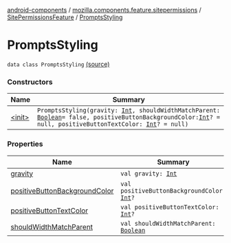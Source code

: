 [android-components](../../../index.md) / [mozilla.components.feature.sitepermissions](../../index.md) / [SitePermissionsFeature](../index.md) / [PromptsStyling](./index.md)

# PromptsStyling

`data class PromptsStyling` [(source)](https://github.com/mozilla-mobile/android-components/blob/master/components/feature/sitepermissions/src/main/java/mozilla/components/feature/sitepermissions/SitePermissionsFeature.kt#L485)

### Constructors

| Name | Summary |
|---|---|
| [&lt;init&gt;](-init-.md) | `PromptsStyling(gravity: `[`Int`](https://kotlinlang.org/api/latest/jvm/stdlib/kotlin/-int/index.html)`, shouldWidthMatchParent: `[`Boolean`](https://kotlinlang.org/api/latest/jvm/stdlib/kotlin/-boolean/index.html)` = false, positiveButtonBackgroundColor: `[`Int`](https://kotlinlang.org/api/latest/jvm/stdlib/kotlin/-int/index.html)`? = null, positiveButtonTextColor: `[`Int`](https://kotlinlang.org/api/latest/jvm/stdlib/kotlin/-int/index.html)`? = null)` |

### Properties

| Name | Summary |
|---|---|
| [gravity](gravity.md) | `val gravity: `[`Int`](https://kotlinlang.org/api/latest/jvm/stdlib/kotlin/-int/index.html) |
| [positiveButtonBackgroundColor](positive-button-background-color.md) | `val positiveButtonBackgroundColor: `[`Int`](https://kotlinlang.org/api/latest/jvm/stdlib/kotlin/-int/index.html)`?` |
| [positiveButtonTextColor](positive-button-text-color.md) | `val positiveButtonTextColor: `[`Int`](https://kotlinlang.org/api/latest/jvm/stdlib/kotlin/-int/index.html)`?` |
| [shouldWidthMatchParent](should-width-match-parent.md) | `val shouldWidthMatchParent: `[`Boolean`](https://kotlinlang.org/api/latest/jvm/stdlib/kotlin/-boolean/index.html) |
